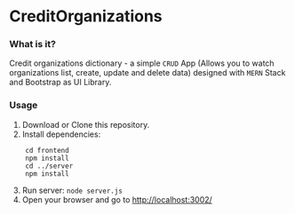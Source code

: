 # CreditOrganizations
### What is it?
Credit organizations dictionary - a simple `CRUD` App (Allows you to watch organizations list, 
create, update and delete data) designed with `MERN` Stack and Bootstrap as UI Library.
### Usage
1) Download or Clone this repository.
2) Install dependencies:
```
    cd frontend
    npm install
    cd ../server
    npm install   
```
3) Run server:
`node server.js`
4) Open your browser and go to [http://localhost:3002/](http://localhost:3002/)
